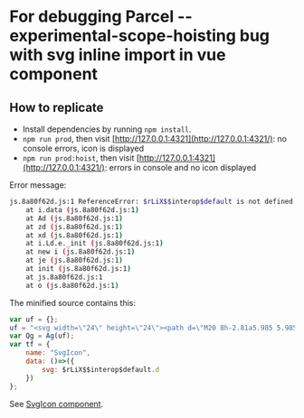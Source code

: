# For debugging Parcel --experimental-scope-hoisting bug with svg inline import in vue component

## How to replicate

* Install dependencies by running `npm install`.
* `npm run prod`, then visit [http://127.0.0.1:4321](http://127.0.0.1:4321/): no console errors, icon is displayed
* `npm run prod:hoist`, then visit [http://127.0.0.1:4321](http://127.0.0.1:4321/): errors in console and no icon displayed

Error message:

```bash
js.8a80f62d.js:1 ReferenceError: $rLiX$$interop$default is not defined
    at i.data (js.8a80f62d.js:1)
    at Ad (js.8a80f62d.js:1)
    at zd (js.8a80f62d.js:1)
    at xd (js.8a80f62d.js:1)
    at i.Ld.e._init (js.8a80f62d.js:1)
    at new i (js.8a80f62d.js:1)
    at je (js.8a80f62d.js:1)
    at init (js.8a80f62d.js:1)
    at js.8a80f62d.js:1
    at o (js.8a80f62d.js:1)
```

The minified source contains this:

```javascript
var uf = {};
uf = "<svg width=\"24\" height=\"24\"><path d=\"M20 8h-2.81a5.985 5.985 0 0 0-1.82-1.96L17 4.41 15.59 3l-2.17 2.17C12.96 5.06 12.49 5 12 5c-.49 0-.96.06-1.41.17L8.41 3 7 4.41l1.62 1.63C7.88 6.55 7.26 7.22 6.81 8H4v2h2.09c-.05.33-.09.66-.09 1v1H4v2h2v1c0 .34.04.67.09 1H4v2h2.81c1.04 1.79 2.97 3 5.19 3s4.15-1.21 5.19-3H20v-2h-2.09c.05-.33.09-.66.09-1v-1h2v-2h-2v-1c0-.34-.04-.67-.09-1H20V8zm-6 8h-4v-2h4v2zm0-4h-4v-2h4v2z\"/></svg>";
var Qg = Ag(uf);
var tf = {
    name: "SvgIcon",
    data: ()=>({
        svg: $rLiX$$interop$default.d
    })
};
```

See [SvgIcon component](src/components/SvgIcon.vue).